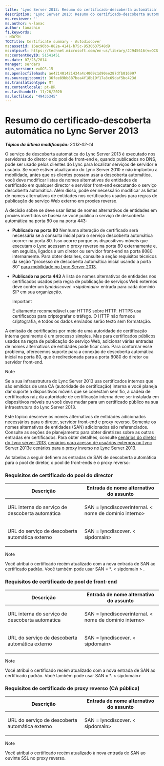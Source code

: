 ```yaml
---
title: 'Lync Server 2013: Resumo do certificado-descoberta automática'
description: 'Lync Server 2013: Resumo do certificado-descoberta automática.'
ms.reviewer: ''
ms.author: v-lanac
author: lanachin
f1.keywords:
- NOCSH
TOCTitle: Certificate summary - Autodiscover
ms:assetid: 16ac96bb-882a-4141-b75c-9530637548d9
ms:mtpsurl: https://technet.microsoft.com/en-us/library/JJ945616(v=OCS.15)
ms:contentKeyID: 51541451
ms.date: 07/23/2014
manager: serdars
mtps_version: v=OCS.15
ms.openlocfilehash: ae421401421434a4c4069c1d90ee287dfb016997
ms.sourcegitcommit: 36fee89bb887bea4f18b19f17a8c69daf5bc423d
ms.translationtype: MT
ms.contentlocale: pt-BR
ms.lasthandoff: 11/26/2020
ms.locfileid: "49435345"
---
```

# <a name="certificate-summary---autodiscover-in-lync-server-2013"></a>Resumo do certificado-descoberta automática no Lync Server 2013

<div data-xmlns="http://www.w3.org/1999/xhtml">

<div class="topic" data-xmlns="http://www.w3.org/1999/xhtml" data-msxsl="urn:schemas-microsoft-com:xslt" data-cs="https://msdn.microsoft.com/">

<div data-asp="https://msdn2.microsoft.com/asp">



</div>

<div id="mainSection">

<div id="mainBody">

<span> </span>

_**Tópico da última modificação:** 2013-02-14_

O serviço de descoberta automática do Lync Server 2013 é executado nos servidores do diretor e do pool de front-end e, quando publicados no DNS, pode ser usado pelos clientes do Lync para localizar serviços de servidor e usuário. Se você estiver atualizando do Lync Server 2010 e não implantou a mobilidade, antes que os clientes possam usar a descoberta automática, você deve modificar listas de nomes alternativos de entidades de certificado em qualquer director e servidor front-end executando o serviço descoberta automática. Além disso, pode ser necessário modificar as listas de nomes alternativos de entidades nos certificados usados para regras de publicação de serviço Web externo em proxies reverso.

A decisão sobre se deve usar listas de nomes alternativos de entidades em proxies invertidos se baseia se você publica o serviço de descoberta automática na porta 80 ou na porta 443:

  - **Publicado na porta 80**   Nenhuma alteração de certificado será necessária se a consulta inicial para o serviço descoberta automática ocorrer na porta 80. Isso ocorre porque os dispositivos móveis que executam o Lync acessam o proxy reverso na porta 80 externamente e, em seguida, ligados a um diretor ou servidor front-end na porta 8080 internamente. Para obter detalhes, consulte a seção requisitos técnicos da seção "processo de descoberta automática inicial usando a porta 80" [para mobilidade no Lync Server 2013](lync-server-2013-technical-requirements-for-mobility.md).

  - **Publicado na porta 443**   A lista de nomes alternativos de entidades nos certificados usados pela regra de publicação de serviços Web externos deve conter um *lyncdiscover. \<sipdomain\>* entrada para cada domínio SIP em sua organização.
    
    <div>
    

    > [!IMPORTANT]  
    > É altamente recomendável usar HTTPS sobre HTTP. HTTPS usa certificados para criptografar o tráfego. O HTTP não fornece criptografia, e todos os dados enviados serão texto sem formatação.

    
    </div>

A emissão de certificados por meio de uma autoridade de certificação interna geralmente é um processo simples. Mas para certificados públicos usados na regra de publicação do serviço Web, adicionar várias entradas de nomes alternativos de entidades pode ficar caro. Para contornar esse problema, oferecemos suporte para a conexão de descoberta automática inicial na porta 80, que é redirecionada para a porta 8080 do diretor ou servidor front-end.

<div>


> [!NOTE]  
> Se a sua infraestrutura do Lync Server 2013 usa certificados internos que são emitidos de uma CA (autoridade de certificação) interna e você planeja dar suporte a dispositivos móveis que se conectam sem fio, a cadeia de certificados raiz da autoridade de certificação interna deve ser instalada em dispositivos móveis ou você deve mudar para um certificado público na sua infraestrutura do Lync Server 2013.



</div>

Este tópico descreve os nomes alternativos de entidades adicionados necessários para o diretor, servidor front-end e proxy reverso. Somente os nomes alternativos de entidades (SAN) adicionados são referenciados. Consulte as seções de planejamento para obter diretrizes sobre as outras entradas em certificados. Para obter detalhes, consulte [cenários do diretor do Lync server 2013](lync-server-2013-scenarios-for-the-director.md), [cenários para acesso de usuários externos no Lync Server 2013](lync-server-2013-scenarios-for-external-user-access.md)e [cenários para o proxy inverso no Lync Server 2013](lync-server-2013-scenarios-for-reverse-proxy.md).

As tabelas a seguir definem as entradas de SAN de descoberta automática para o pool de diretor, o pool de front-ends e o proxy reverso:

### <a name="director-pool-certificate-requirements"></a>Requisitos de certificado do pool do director

<table>
<colgroup>
<col style="width: 50%" />
<col style="width: 50%" />
</colgroup>
<thead>
<tr class="header">
<th>Descrição</th>
<th>Entrada de nome alternativo do assunto</th>
</tr>
</thead>
<tbody>
<tr class="odd">
<td><p>URL interna do serviço de descoberta automática</p></td>
<td><p>SAN = lyncdiscoverinternal. &lt; nome de domínio interno&gt;</p></td>
</tr>
<tr class="even">
<td><p>URL do serviço de descoberta automática externo</p></td>
<td><p>SAN = lyncdiscover. &lt; sipdomain&gt;</p></td>
</tr>
</tbody>
</table>


<div>


> [!NOTE]  
> Você atribui o certificado recém atualizado com a nova entrada de SAN ao certificado padrão. Você também pode usar SAN = *. &lt; sipdomain &gt; .



</div>

### <a name="front-end-pool-certificate-requirements"></a>Requisitos de certificado de pool de front-end

<table>
<colgroup>
<col style="width: 50%" />
<col style="width: 50%" />
</colgroup>
<thead>
<tr class="header">
<th>Descrição</th>
<th>Entrada de nome alternativo do assunto</th>
</tr>
</thead>
<tbody>
<tr class="odd">
<td><p>URL interna do serviço de descoberta automática</p></td>
<td><p>SAN = lyncdiscoverinternal. &lt; nome de domínio interno&gt;</p></td>
</tr>
<tr class="even">
<td><p>URL do serviço de descoberta automática externo</p></td>
<td><p>SAN = lyncdiscover. &lt; sipdomain&gt;</p></td>
</tr>
</tbody>
</table>


<div>


> [!NOTE]  
> Você atribui o certificado recém atualizado com a nova entrada de SAN ao certificado padrão. Você também pode usar SAN = *. &lt; sipdomain&gt;



</div>

### <a name="reverse-proxy-public-ca-certificate-requirements"></a>Requisitos de certificado de proxy reverso (CA pública)

<table>
<colgroup>
<col style="width: 50%" />
<col style="width: 50%" />
</colgroup>
<thead>
<tr class="header">
<th>Descrição</th>
<th>Entrada de nome alternativo do assunto</th>
</tr>
</thead>
<tbody>
<tr class="odd">
<td><p>URL do serviço de descoberta automática externo</p></td>
<td><p>SAN = lyncdiscover. &lt; sipdomain&gt;</p></td>
</tr>
</tbody>
</table>


<div>


> [!NOTE]  
> Você atribui o certificado recém atualizado à nova entrada de SAN ao ouvinte SSL no proxy reverso.



</div>

</div>

<span> </span>

</div>

</div>

</div>

